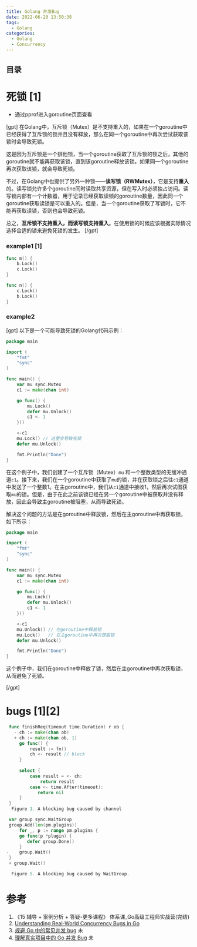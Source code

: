 ```yaml
---
title: Golang 并发Bug
date: 2022-06-20 13:50:38
tags:
  - Golang
categories:
  - Golang 
  - Concurrency
---
```


<p></p>
<!-- more -->

## 目录
<!-- toc -->

#  死锁 [1]
+ 通过pprof进入goroutine页面查看

[gpt]
在Golang中，互斥锁（Mutex）是不支持重入的，如果在一个goroutine中已经获得了互斥锁的锁并且没有释放，那么在同一个goroutine中再次尝试获取该锁时会导致死锁。

这是因为互斥锁是一个排他锁，当一个goroutine获取了互斥锁的锁之后，其他的goroutine就不能再获取该锁，直到该goroutine释放该锁。如果同一个goroutine再次获取该锁，就会导致死锁。

不过，在Golang中也提供了另外一种锁——**读写锁（RWMutex）**，它是支持**重入**的。读写锁允许多个goroutine同时读取共享资源，但在写入时必须独占访问。读写锁内部有一个计数器，用于记录已经获取读锁的goroutine数量，因此同一个goroutine获取读锁是可以重入的。但是，当一个goroutine获取了写锁时，它不能再获取读锁，否则也会导致死锁。

总之，**互斥锁不支持重入，而读写锁支持重入**。在使用锁的时候应该根据实际情况选择合适的锁来避免死锁的发生。
[/gpt]

### example1 [1]
``` go
func m() {
	b.Lock()
	c.Lock()
}

func n() {
	c.Lock()
	b.Lock()
}
```

### example2
[gpt]
以下是一个可能导致死锁的Golang代码示例：

```go
package main

import (
    "fmt"
    "sync"
)

func main() {
    var mu sync.Mutex
    c1 := make(chan int)

    go func() {
        mu.Lock()
        defer mu.Unlock()
        c1 <- 1
    }()

    <-c1
    mu.Lock() // 这里会导致死锁
    defer mu.Unlock()

    fmt.Println("Done")
}
```

在这个例子中，我们创建了一个互斥锁（Mutex）`mu` 和一个整数类型的无缓冲通道`c1`。接下来，我们在一个goroutine中获取了`mu`的锁，并在获取锁之后往`c1`通道中发送了一个整数1。在主goroutine中，我们从`c1`通道中接收1，然后再次试图获取`mu`的锁。但是，由于在此之前该锁已经在另一个goroutine中被获取并没有释放，因此会导致主goroutine被阻塞，从而导致死锁。

解决这个问题的方法是在goroutine中释放锁，然后在主goroutine中再获取锁，如下所示：

```go
package main

import (
    "fmt"
    "sync"
)

func main() {
    var mu sync.Mutex
    c1 := make(chan int)

    go func() {
        mu.Lock()
        defer mu.Unlock()
        c1 <- 1
    }()

    <-c1
    mu.Unlock() // 在goroutine中释放锁
    mu.Lock()   // 在主goroutine中再次获取锁
    defer mu.Unlock()

    fmt.Println("Done")
}
```

这个例子中，我们在goroutine中释放了锁，然后在主goroutine中再次获取锁，从而避免了死锁。

[/gpt]


# bugs [1][2]
``` go
 func finishReq(timeout time.Duration) r ob {
   - ch := make(chan ob)
   + ch := make(chan ob, 1)
     go func() {
         result := fn()
         ch <- result // block
     }
     
     select {
         case result = <- ch:
        	 return result
         case <- time.After(timeout):
         	return nil
     }
 }
  Figure 1. A blocking bug caused by channel
```

``` go
 var group sync.WaitGroup
 group.Add(len(pm.plugins))
     for _, p := range pm.plugins {
     go func(p *plugin) {
     	defer group.Done()
     }
-    group.Wait()
 }
 + group.Wait()

  Figure 5. A blocking bug caused by WaitGroup.
```


# 参考
1. 《15 辅导 + 案例分析 + 答疑-更多课程》  体系课_Go高级工程师实战营(完结) 
2. [Understanding Real-World Concurrency Bugs in Go](https://cseweb.ucsd.edu/~yiying/GoStudy-ASPLOS19.pdf) 
100. [规避 Go 中的常见并发 bug](https://zhuanlan.zhihu.com/p/400948709) 未
101. [理解真实项目中的 Go 并发 Bug](https://cloud.tencent.com/developer/article/2211893) 未
